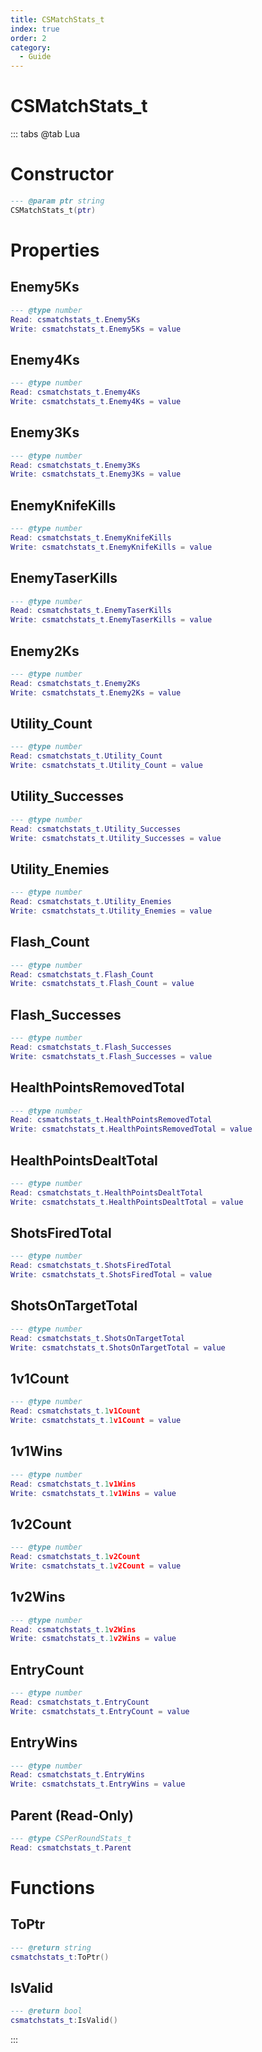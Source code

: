 ```yaml
---
title: CSMatchStats_t
index: true
order: 2
category:
  - Guide
---
```


# CSMatchStats_t

::: tabs
@tab Lua
# Constructor
```lua
--- @param ptr string
CSMatchStats_t(ptr)
```
# Properties
## Enemy5Ks 
```lua
--- @type number
Read: csmatchstats_t.Enemy5Ks
Write: csmatchstats_t.Enemy5Ks = value
```
## Enemy4Ks 
```lua
--- @type number
Read: csmatchstats_t.Enemy4Ks
Write: csmatchstats_t.Enemy4Ks = value
```
## Enemy3Ks 
```lua
--- @type number
Read: csmatchstats_t.Enemy3Ks
Write: csmatchstats_t.Enemy3Ks = value
```
## EnemyKnifeKills 
```lua
--- @type number
Read: csmatchstats_t.EnemyKnifeKills
Write: csmatchstats_t.EnemyKnifeKills = value
```
## EnemyTaserKills 
```lua
--- @type number
Read: csmatchstats_t.EnemyTaserKills
Write: csmatchstats_t.EnemyTaserKills = value
```
## Enemy2Ks 
```lua
--- @type number
Read: csmatchstats_t.Enemy2Ks
Write: csmatchstats_t.Enemy2Ks = value
```
## Utility_Count 
```lua
--- @type number
Read: csmatchstats_t.Utility_Count
Write: csmatchstats_t.Utility_Count = value
```
## Utility_Successes 
```lua
--- @type number
Read: csmatchstats_t.Utility_Successes
Write: csmatchstats_t.Utility_Successes = value
```
## Utility_Enemies 
```lua
--- @type number
Read: csmatchstats_t.Utility_Enemies
Write: csmatchstats_t.Utility_Enemies = value
```
## Flash_Count 
```lua
--- @type number
Read: csmatchstats_t.Flash_Count
Write: csmatchstats_t.Flash_Count = value
```
## Flash_Successes 
```lua
--- @type number
Read: csmatchstats_t.Flash_Successes
Write: csmatchstats_t.Flash_Successes = value
```
## HealthPointsRemovedTotal 
```lua
--- @type number
Read: csmatchstats_t.HealthPointsRemovedTotal
Write: csmatchstats_t.HealthPointsRemovedTotal = value
```
## HealthPointsDealtTotal 
```lua
--- @type number
Read: csmatchstats_t.HealthPointsDealtTotal
Write: csmatchstats_t.HealthPointsDealtTotal = value
```
## ShotsFiredTotal 
```lua
--- @type number
Read: csmatchstats_t.ShotsFiredTotal
Write: csmatchstats_t.ShotsFiredTotal = value
```
## ShotsOnTargetTotal 
```lua
--- @type number
Read: csmatchstats_t.ShotsOnTargetTotal
Write: csmatchstats_t.ShotsOnTargetTotal = value
```
## 1v1Count 
```lua
--- @type number
Read: csmatchstats_t.1v1Count
Write: csmatchstats_t.1v1Count = value
```
## 1v1Wins 
```lua
--- @type number
Read: csmatchstats_t.1v1Wins
Write: csmatchstats_t.1v1Wins = value
```
## 1v2Count 
```lua
--- @type number
Read: csmatchstats_t.1v2Count
Write: csmatchstats_t.1v2Count = value
```
## 1v2Wins 
```lua
--- @type number
Read: csmatchstats_t.1v2Wins
Write: csmatchstats_t.1v2Wins = value
```
## EntryCount 
```lua
--- @type number
Read: csmatchstats_t.EntryCount
Write: csmatchstats_t.EntryCount = value
```
## EntryWins 
```lua
--- @type number
Read: csmatchstats_t.EntryWins
Write: csmatchstats_t.EntryWins = value
```
## Parent (Read-Only)
```lua
--- @type CSPerRoundStats_t
Read: csmatchstats_t.Parent
```
# Functions
## ToPtr
```lua
--- @return string
csmatchstats_t:ToPtr()
```
## IsValid
```lua
--- @return bool
csmatchstats_t:IsValid()
```

:::